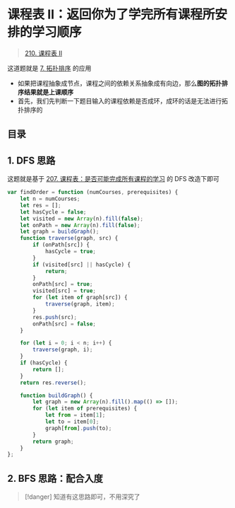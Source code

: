 
# 课程表 II：返回你为了学完所有课程所安排的学习顺序



>  [210. 课程表 II](https://leetcode.cn/problems/course-schedule-ii/)



这道题就是 [7. 拓扑排序](/post/ZVU5PQED.html) 的应用
- 如果把课程抽象成节点，课程之间的依赖关系抽象成有向边，那么**图的拓扑排序结果就是上课顺序**
- 首先，我们先判断一下题目输入的课程依赖是否成环，成环的话是无法进行拓扑排序的


## 目录
<!-- toc -->
 ## 1. DFS 思路 

这题就是基于 [207. 课程表：是否可能完成所有课程的学习](/post/0klFCGXJ.html) 的 DFS 改造下即可


```javascript
var findOrder = function (numCourses, prerequisites) {
    let n = numCourses;
    let res = [];
    let hasCycle = false;
    let visited = new Array(n).fill(false);
    let onPath = new Array(n).fill(false);
    let graph = buildGraph();
    function traverse(graph, src) {
        if (onPath[src]) {
            hasCycle = true;
        }
        if (visited[src] || hasCycle) {
            return;
        }
        onPath[src] = true;
        visited[src] = true;
        for (let item of graph[src]) {
            traverse(graph, item);
        }
        res.push(src);
        onPath[src] = false;
    }

    for (let i = 0; i < n; i++) {
        traverse(graph, i);
    }
    if (hasCycle) {
        return [];
    }
    return res.reverse();

    function buildGraph() {
        let graph = new Array(n).fill().map(() => []);
        for (let item of prerequisites) {
            let from = item[1];
            let to = item[0];
            graph[from].push(to);
        }
        return graph;
    }
};

```

## 2. BFS 思路：配合入度

> [!danger]
> 知道有这思路即可，不用深究了